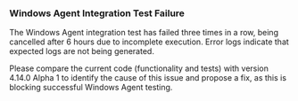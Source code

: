 ### Windows Agent Integration Test Failure

The Windows Agent integration test has failed three times in a row, being cancelled after 6 hours due to incomplete execution. Error logs indicate that expected logs are not being generated.

Please compare the current code (functionality and tests) with version 4.14.0 Alpha 1 to identify the cause of this issue and propose a fix, as this is blocking successful Windows Agent testing.